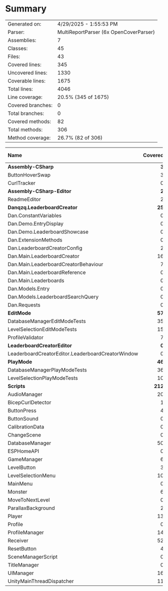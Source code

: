 ﻿# Summary
|||
|:---|:---|
| Generated on: | 4/29/2025 - 1:55:53 PM |
| Parser: | MultiReportParser (6x OpenCoverParser) |
| Assemblies: | 7 |
| Classes: | 45 |
| Files: | 43 |
| Covered lines: | 345 |
| Uncovered lines: | 1330 |
| Coverable lines: | 1675 |
| Total lines: | 4046 |
| Line coverage: | 20.5% (345 of 1675) |
| Covered branches: | 0 |
| Total branches: | 0 |
| Covered methods: | 82 |
| Total methods: | 306 |
| Method coverage: | 26.7% (82 of 306) |

|**Name**|**Covered**|**Uncovered**|**Coverable**|**Total**|**Line coverage**|**Covered**|**Total**|**Branch coverage**|**Covered**|**Total**|**Method coverage**|
|:---|---:|---:|---:|---:|---:|---:|---:|---:|---:|---:|---:|
|**Assembly-CSharp**|**3**|**12**|**15**|**48**|**20%**|**0**|**0**|****|**1**|**4**|**25%**|
|ButtonHoverSwap|3|4|7|27|42.8%|0|0||1|3|33.3%|
|CurlTracker|0|8|8|21|0%|0|0||0|1|0%|
|**Assembly-CSharp-Editor**|**2**|**95**|**97**|**242**|**2%**|**0**|**0**|****|**1**|**14**|**7.1%**|
|ReadmeEditor|2|95|97|242|2%|0|0||1|14|7.1%|
|**Danqzq.LeaderboardCreator**|**25**|**324**|**349**|**986**|**7.1%**|**0**|**0**|****|**11**|**97**|**11.3%**|
|Dan.ConstantVariables|0|1|1|22|0%|0|0||0|1|0%|
|Dan.Demo.EntryDisplay|0|8|8|25|0%|0|0||0|1|0%|
|Dan.Demo.LeaderboardShowcase|0|80|80|192|0%|0|0||0|19|0%|
|Dan.ExtensionMethods|0|1|1|10|0%|0|0||0|1|0%|
|Dan.LeaderboardCreatorConfig|2|0|2|23|100%|0|0||1|1|100%|
|Dan.Main.LeaderboardCreator|16|86|102|323|15.6%|0|0||7|22|31.8%|
|Dan.Main.LeaderboardCreatorBehaviour|7|111|118|229|5.9%|0|0||3|14|21.4%|
|Dan.Main.LeaderboardReference|0|12|12|41|0%|0|0||0|12|0%|
|Dan.Main.Leaderboards|0|1|1|7|0%|0|0||0|1|0%|
|Dan.Models.Entry|0|7|7|39|0%|0|0||0|4|0%|
|Dan.Models.LeaderboardSearchQuery|0|15|15|52|0%|0|0||0|19|0%|
|Dan.Requests|0|2|2|23|0%|0|0||0|2|0%|
|**EditMode**|**57**|**1**|**58**|**363**|**98.2%**|**0**|**0**|****|**13**|**13**|**100%**|
|DatabaseManagerEditModeTests|35|1|36|154|97.2%|0|0||8|8|100%|
|LevelSelectionEditModeTests|15|0|15|55|100%|0|0||4|4|100%|
|ProfileValidator|7|0|7|154|100%|0|0||1|1|100%|
|**LeaderboardCreatorEditor**|**0**|**166**|**166**|**332**|**0%**|**0**|**0**|****|**0**|**17**|**0%**|
|LeaderboardCreatorEditor.LeaderboardCreatorWindow|0|166|166|332|0%|0|0||0|17|0%|
|**PlayMode**|**46**|**17**|**63**|**155**|**73%**|**0**|**0**|****|**7**|**8**|**87.5%**|
|DatabaseManagerPlayModeTests|36|0|36|95|100%|0|0||6|6|100%|
|LevelSelectionPlayModeTests|10|17|27|60|37%|0|0||1|2|50%|
|**Scripts**|**212**|**715**|**927**|**2177**|**22.8%**|**0**|**0**|****|**49**|**153**|**32%**|
|AudioManager|20|25|45|121|44.4%|0|0||3|5|60%|
|BicepCurlDetector|1|20|21|61|4.7%|0|0||1|4|25%|
|ButtonPress|4|0|4|17|100%|0|0||2|2|100%|
|ButtonSound|0|2|2|16|0%|0|0||0|2|0%|
|CalibrationData|0|5|5|103|0%|0|0||0|1|0%|
|ChangeScene|0|6|6|24|0%|0|0||0|3|0%|
|DatabaseManager|50|298|348|555|14.3%|0|0||11|51|21.5%|
|ESPHomeAPI|0|33|33|85|0%|0|0||0|5|0%|
|GameManager|6|58|64|161|9.3%|0|0||3|15|20%|
|LevelButton|3|9|12|45|25%|0|0||1|3|33.3%|
|LevelSelectionMenu|10|4|14|50|71.4%|0|0||2|4|50%|
|MainMenu|0|5|5|19|0%|0|0||0|2|0%|
|Monster|6|38|44|104|13.6%|0|0||1|8|12.5%|
|MoveToNextLevel|0|5|5|23|0%|0|0||0|2|0%|
|ParallaxBackground|2|0|2|15|100%|0|0||1|1|100%|
|Player|13|28|41|98|31.7%|0|0||4|8|50%|
|Profile|0|8|8|24|0%|0|0||0|1|0%|
|ProfileManager|14|23|37|103|37.8%|0|0||4|7|57.1%|
|Receiver|52|110|162|354|32%|0|0||9|14|64.2%|
|ResetButton|4|8|12|34|33.3%|0|0||1|2|50%|
|SceneManagerScript|0|5|5|17|0%|0|0||0|2|0%|
|TitleManager|0|9|9|25|0%|0|0||0|4|0%|
|UIManager|16|5|21|69|76.1%|0|0||2|2|100%|
|UnityMainThreadDispatcher|11|11|22|54|50%|0|0||4|5|80%|
